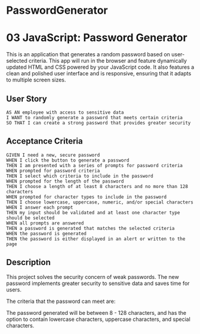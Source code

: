 # PasswordGenerator

# 03 JavaScript: Password Generator

This is an application that generates a random password based on user-selected criteria. This app will run in the browser and feature dynamically updated HTML and CSS powered by your JavaScript code. It  also features a clean and polished user interface and is responsive, ensuring that it adapts to multiple screen sizes.


## User Story

```
AS AN employee with access to sensitive data
I WANT to randomly generate a password that meets certain criteria
SO THAT I can create a strong password that provides greater security
```

## Acceptance Criteria

```
GIVEN I need a new, secure password
WHEN I click the button to generate a password
THEN I am presented with a series of prompts for password criteria
WHEN prompted for password criteria
THEN I select which criteria to include in the password
WHEN prompted for the length of the password
THEN I choose a length of at least 8 characters and no more than 128 characters
WHEN prompted for character types to include in the password
THEN I choose lowercase, uppercase, numeric, and/or special characters
WHEN I answer each prompt
THEN my input should be validated and at least one character type should be selected
WHEN all prompts are answered
THEN a password is generated that matches the selected criteria
WHEN the password is generated
THEN the password is either displayed in an alert or written to the page
```



## Description

This project solves the security concern of weak passwords.
The new password implements greater security to sensitive data and saves time for users.

The criteria that the password can meet are:

The password generated will be between 8 - 128 characters, and has the option to contain lowercase characters, uppercase characters, and special characters.
